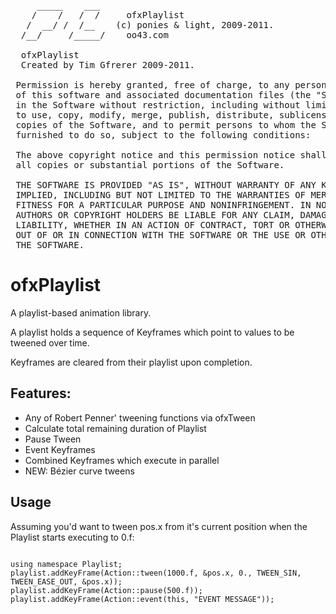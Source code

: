 <pre>
     _____    ___     
    /    /   /  /     ofxPlaylist
   /  __/ /  /__    (c) ponies & light, 2009-2011. 
  /__/     /_____/    oo43.com

  ofxPlaylist
  Created by Tim Gfrerer 2009-2011.
  
 Permission is hereby granted, free of charge, to any person obtaining a copy
 of this software and associated documentation files (the "Software"), to deal
 in the Software without restriction, including without limitation the rights
 to use, copy, modify, merge, publish, distribute, sublicense, and/or sell
 copies of the Software, and to permit persons to whom the Software is
 furnished to do so, subject to the following conditions:
 
 The above copyright notice and this permission notice shall be included in
 all copies or substantial portions of the Software.
 
 THE SOFTWARE IS PROVIDED "AS IS", WITHOUT WARRANTY OF ANY KIND, EXPRESS OR
 IMPLIED, INCLUDING BUT NOT LIMITED TO THE WARRANTIES OF MERCHANTABILITY,
 FITNESS FOR A PARTICULAR PURPOSE AND NONINFRINGEMENT. IN NO EVENT SHALL THE
 AUTHORS OR COPYRIGHT HOLDERS BE LIABLE FOR ANY CLAIM, DAMAGES OR OTHER
 LIABILITY, WHETHER IN AN ACTION OF CONTRACT, TORT OR OTHERWISE, ARISING FROM,
 OUT OF OR IN CONNECTION WITH THE SOFTWARE OR THE USE OR OTHER DEALINGS IN
 THE SOFTWARE.
</pre>


# ofxPlaylist

A playlist-based animation library. 

A playlist holds a sequence of Keyframes which point to values to be tweened over time.

Keyframes are cleared from their playlist upon completion. 

## Features:

* Any of Robert Penner' tweening functions via ofxTween
* Calculate total remaining duration of Playlist
* Pause Tween
* Event Keyframes
* Combined Keyframes which execute in parallel
* NEW: Bézier curve tweens

## Usage

Assuming you'd want to tween pos.x from it's current position when the Playlist starts executing to 0.f:

<code>
using namespace Playlist;
playlist.addKeyFrame(Action::tween(1000.f, &pos.x, 0., TWEEN_SIN, TWEEN_EASE_OUT, &pos.x));
playlist.addKeyFrame(Action::pause(500.f));
playlist.addKeyFrame(Action::event(this, "EVENT MESSAGE"));
</code>